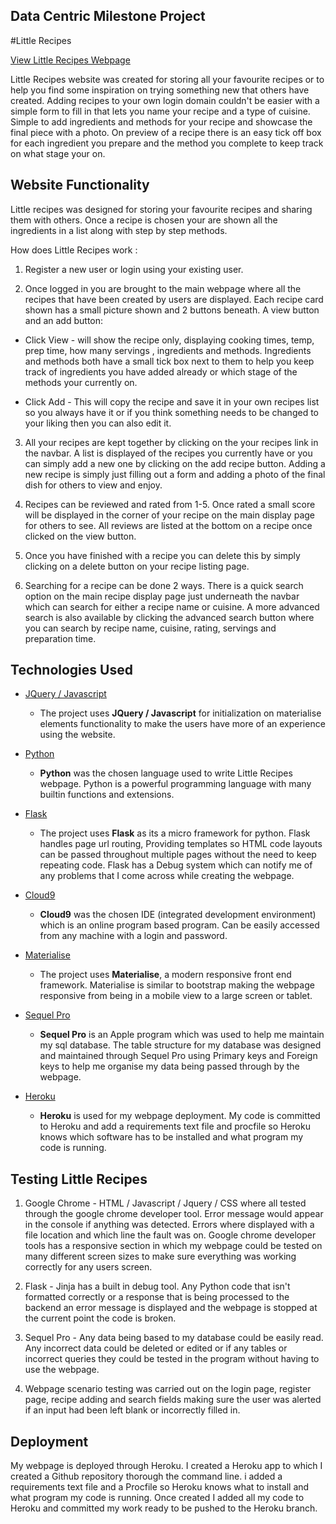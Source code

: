 ## Data Centric Milestone Project

#Little Recipes 


[View Little Recipes Webpage]( https://riddle-game-milestone-project.herokuapp.com/)

Little Recipes website was created for storing all your favourite recipes or to help you find some inspiration on trying something new that others have created.
Adding recipes to your own login domain couldn't be easier with a simple form to fill in that lets you name your recipe and a type of cuisine. Simple to add ingredients
and methods for your recipe and showcase the final piece with a photo. On preview of a recipe there is an easy tick off box for each ingredient you prepare and the method you complete to keep track on what stage your on.

 
## Website Functionality

Little recipes was designed for storing your favourite recipes and sharing them with others. Once a recipe is chosen your are shown all the ingredients in a list along with step by step methods. 

How does Little Recipes work : 

 1. Register a new user or login using your existing user.

 2. Once logged in you are brought to the main webpage where all the recipes that have been created by users are displayed. Each recipe card shown has a small picture shown and 2 buttons beneath. A view button and an add button:

* Click View - will show the recipe only, displaying cooking times, temp, prep time, how many servings , ingredients and methods. Ingredients and methods both have a small tick box next to them to help you keep track of ingredients you have added already or which stage of the methods your currently on.

* Click Add - This will copy the recipe and save it in your own recipes list so you always have it or if you think something needs to be changed to your liking then you can also edit it.
   
 3. All your recipes are kept together by clicking on the your recipes link in the navbar. A list is displayed of the recipes you currently have or you can simply add a new one by clicking on the add recipe button. Adding a new recipe is simply just filling out a form and adding a photo of the final dish for others to view and enjoy.

 4.  Recipes can be reviewed and rated from 1-5. Once rated a small score will be displayed in the corner of your recipe on the main display page for others to see. All reviews are listed at the bottom on a recipe once clicked on the view button.

 5. Once you have finished with a recipe you can delete this by simply clicking on a delete button on your recipe listing page.

 6. Searching for a recipe can be done 2 ways. There is a quick search option on the main recipe display page just underneath the navbar which can search for either a recipe name or cuisine. A more advanced search is also available by clicking the advanced search button where you can search by recipe name, cuisine, rating, servings and preparation time.


## Technologies Used


- [JQuery / Javascript](https://jquery.com)
    - The project uses **JQuery / Javascript** for initialization on materialise elements functionality to make the users have more of an experience using the website. 

- [Python](https://www.python.org/)
    -  **Python**  was the chosen language used to write Little Recipes webpage. Python is a powerful programming language with many builtin functions and extensions. 

- [Flask](http://flask.pocoo.org/)
    - The project uses **Flask** as its a micro framework for python. Flask handles page url routing, Providing templates so HTML code layouts can be passed throughout multiple pages without the need to keep repeating code. Flask has a Debug system which can notify me of any problems that I come across while creating the webpage.

- [Cloud9](https://c9.io/login)
    - **Cloud9** was the chosen IDE (integrated development environment) which is an online program based program. Can be easily accessed from any machine with a login and password.

- [Materialise](https://materializecss.com/)
    - The project uses **Materialise**, a modern responsive front end framework. Materialise is similar to bootstrap making the webpage responsive from being in a mobile view to a large screen or tablet.

- [Sequel Pro](https://www.sequelpro.com/)
    -  **Sequel Pro** is an Apple program which was used to help me maintain my sql database.  The table structure for my database was designed and maintained through Sequel Pro using Primary keys and Foreign keys to help me organise my data being passed through by the webpage.

- [Heroku](https://id.heroku.com/login)
    -  **Heroku** is used for my webpage deployment. My code is committed to Heroku and add a requirements text file and procfile so Heroku knows which software has to be installed and what program my code is running.

## Testing Little Recipes

1. Google Chrome - HTML / Javascript / Jquery / CSS where all tested through the google chrome developer tool. Error message would appear in the console if anything was detected. Errors where displayed with a file location and which line the fault was on. Google chrome developer tools has a responsive section in which my webpage could be tested on many different screen sizes to make sure everything was working correctly for any users screen. 

2. Flask  - Jinja has a built in debug tool. Any Python code that isn't formatted correctly or a response that is being processed to the backend an error message is displayed and the webpage is stopped at the current point the code is broken.

3. Sequel Pro - Any data being based to my database could be easily read. Any incorrect data could be deleted or edited or if any tables or incorrect queries they could be tested in the program without having to use the webpage.

4. Webpage scenario testing was carried out on the login page, register page, recipe adding and search fields making sure the user was alerted if an input had been left blank or incorrectly filled in.


## Deployment

My webpage is deployed through Heroku. I created a Heroku app to which I created a Github repository thorough the command line. i added a requirements text file and a Procfile so Heroku knows what to install and what program my code is running. Once created I added all my code to Heroku and committed my work ready to be pushed to the Heroku branch. 